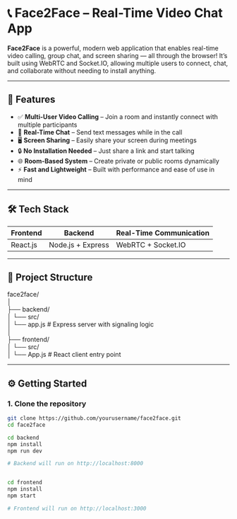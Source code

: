 # 📞 Face2Face – Real-Time Video Chat App

**Face2Face** is a powerful, modern web application that enables real-time video calling, group chat, and screen sharing — all through the browser! It’s built using WebRTC and Socket.IO, allowing multiple users to connect, chat, and collaborate without needing to install anything.

---

## 🚀 Features

- ✅ **Multi-User Video Calling** – Join a room and instantly connect with multiple participants  
- 💬 **Real-Time Chat** – Send text messages while in the call  
- 🖥️ **Screen Sharing** – Easily share your screen during meetings  
- 🔒 **No Installation Needed** – Just share a link and start talking  
- 🌐 **Room-Based System** – Create private or public rooms dynamically  
- ⚡ **Fast and Lightweight** – Built with performance and ease of use in mind

---

## 🛠️ Tech Stack

| Frontend      | Backend         | Real-Time Communication |
|---------------|------------------|--------------------------|
| React.js      | Node.js + Express | WebRTC + Socket.IO       |

---

## 📁 Project Structure

face2face/<br>
│<br>
├── backend/<br>
│ └── src/<br>
│ └── app.js # Express server with signaling logic<br>
│<br>
├── frontend/<br>
│ └── src/<br>
│ └── App.js # React client entry point<br>


---

## ⚙️ Getting Started

### 1. Clone the repository

```bash
git clone https://github.com/yourusername/face2face.git
cd face2face

cd backend
npm install
npm run dev

# Backend will run on http://localhost:8000


cd frontend
npm install
npm start

# Frontend will run on http://localhost:3000
